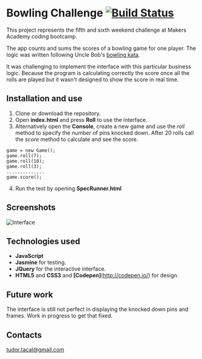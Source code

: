 
Bowling Challenge [![Build Status](https://travis-ci.org/TudorTacal/bowling-challenge.svg?branch=master)](https://travis-ci.org/TudorTacal/bowling-challenge)
=================

This project represents the fifth and sixth weekend challenge at Makers Academy coding bootcamp.

The app counts and sums the scores of a bowling game for one player. The logic was written following Uncle Bob's [bowling kata](http://butunclebob.com/ArticleS.UncleBob.TheBowlingGameKata).

It was challenging to implement the interface with this particular business logic. Because the program is calculating correctly the score once all the rolls are played but it wasn't designed to show the score in real time.

## Installation and use

1. Clone or download the repository.
2. Open **index.html** and press **Roll** to use the interface.
3. Alternatively open the **Console**, create a new game and use the *roll* method to specify the number of pins knocked down. After 20 rolls call the *score* method to calculate and see the score.
```
game = new Game();
game.roll(7);
game.roll(10);
game.roll(3);
..............
game.score();
```
4. Run the test by opening **SpecRunner.html**


## Screenshots

![Interface](https://s29.postimg.org/gjockbswn/Screen_Shot_2017_01_01_at_13_37_26.png)

## Technologies used

* **JavaScript**
* **Jasmine** for testing.
* **JQuery** for the interactive interface.
* **HTML5** and **CSS3** and **[Codepen]**(http://codepen.io/) for design.

## Future work

The interface is still not perfect in displaying the knocked down pins and frames. Work in progress to get that fixed.

## Contacts
tudor.tacal@gmail.com
